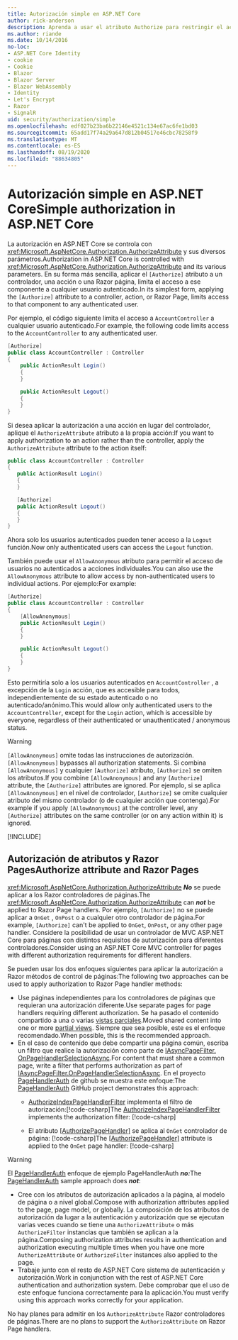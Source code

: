 ```yaml
---
title: Autorización simple en ASP.NET Core
author: rick-anderson
description: Aprenda a usar el atributo Authorize para restringir el acceso a ASP.NET Core controladores y acciones.
ms.author: riande
ms.date: 10/14/2016
no-loc:
- ASP.NET Core Identity
- cookie
- Cookie
- Blazor
- Blazor Server
- Blazor WebAssembly
- Identity
- Let's Encrypt
- Razor
- SignalR
uid: security/authorization/simple
ms.openlocfilehash: edf027b23ba6b22146e4521c134e67ac6fe1bd03
ms.sourcegitcommit: 65add17f74a29a647d812b04517e46cbc78258f9
ms.translationtype: MT
ms.contentlocale: es-ES
ms.lasthandoff: 08/19/2020
ms.locfileid: "88634805"
---
```

# <a name="simple-authorization-in-aspnet-core"></a><span data-ttu-id="f5848-103">Autorización simple en ASP.NET Core</span><span class="sxs-lookup"><span data-stu-id="f5848-103">Simple authorization in ASP.NET Core</span></span>

<a name="security-authorization-simple"></a>

<span data-ttu-id="f5848-104">La autorización en ASP.NET Core se controla con <xref:Microsoft.AspNetCore.Authorization.AuthorizeAttribute> y sus diversos parámetros.</span><span class="sxs-lookup"><span data-stu-id="f5848-104">Authorization in ASP.NET Core is controlled with <xref:Microsoft.AspNetCore.Authorization.AuthorizeAttribute> and its various parameters.</span></span> <span data-ttu-id="f5848-105">En su forma más sencilla, aplicar el `[Authorize]` atributo a un controlador, una acción o una Razor página, limita el acceso a ese componente a cualquier usuario autenticado.</span><span class="sxs-lookup"><span data-stu-id="f5848-105">In its simplest form, applying the `[Authorize]` attribute to a controller, action, or Razor Page, limits access to that component to any authenticated user.</span></span>

<span data-ttu-id="f5848-106">Por ejemplo, el código siguiente limita el acceso a `AccountController` a cualquier usuario autenticado.</span><span class="sxs-lookup"><span data-stu-id="f5848-106">For example, the following code limits access to the `AccountController` to any authenticated user.</span></span>

```csharp
[Authorize]
public class AccountController : Controller
{
    public ActionResult Login()
    {
    }

    public ActionResult Logout()
    {
    }
}
```

<span data-ttu-id="f5848-107">Si desea aplicar la autorización a una acción en lugar del controlador, aplique el `AuthorizeAttribute` atributo a la propia acción:</span><span class="sxs-lookup"><span data-stu-id="f5848-107">If you want to apply authorization to an action rather than the controller, apply the `AuthorizeAttribute` attribute to the action itself:</span></span>

```csharp
public class AccountController : Controller
{
   public ActionResult Login()
   {
   }

   [Authorize]
   public ActionResult Logout()
   {
   }
}
```

<span data-ttu-id="f5848-108">Ahora solo los usuarios autenticados pueden tener acceso a la `Logout` función.</span><span class="sxs-lookup"><span data-stu-id="f5848-108">Now only authenticated users can access the `Logout` function.</span></span>

<span data-ttu-id="f5848-109">También puede usar el `AllowAnonymous` atributo para permitir el acceso de usuarios no autenticados a acciones individuales.</span><span class="sxs-lookup"><span data-stu-id="f5848-109">You can also use the `AllowAnonymous` attribute to allow access by non-authenticated users to individual actions.</span></span> <span data-ttu-id="f5848-110">Por ejemplo:</span><span class="sxs-lookup"><span data-stu-id="f5848-110">For example:</span></span>

```csharp
[Authorize]
public class AccountController : Controller
{
    [AllowAnonymous]
    public ActionResult Login()
    {
    }

    public ActionResult Logout()
    {
    }
}
```

<span data-ttu-id="f5848-111">Esto permitiría solo a los usuarios autenticados en `AccountController` , a excepción de la `Login` acción, que es accesible para todos, independientemente de su estado autenticado o no autenticado/anónimo.</span><span class="sxs-lookup"><span data-stu-id="f5848-111">This would allow only authenticated users to the `AccountController`, except for the `Login` action, which is accessible by everyone, regardless of their authenticated or unauthenticated / anonymous status.</span></span>

> [!WARNING]
> <span data-ttu-id="f5848-112">`[AllowAnonymous]` omite todas las instrucciones de autorización.</span><span class="sxs-lookup"><span data-stu-id="f5848-112">`[AllowAnonymous]` bypasses all authorization statements.</span></span> <span data-ttu-id="f5848-113">Si combina `[AllowAnonymous]` y cualquier `[Authorize]` atributo, `[Authorize]` se omiten los atributos.</span><span class="sxs-lookup"><span data-stu-id="f5848-113">If you combine `[AllowAnonymous]` and any `[Authorize]` attribute, the `[Authorize]` attributes are ignored.</span></span> <span data-ttu-id="f5848-114">Por ejemplo, si se aplica `[AllowAnonymous]` en el nivel de controlador, `[Authorize]` se omite cualquier atributo del mismo controlador (o de cualquier acción que contenga).</span><span class="sxs-lookup"><span data-stu-id="f5848-114">For example if you apply `[AllowAnonymous]` at the controller level, any `[Authorize]` attributes on the same controller (or on any action within it) is ignored.</span></span>

[!INCLUDE[](~/includes/requireAuth.md)]

<a name="aarp"></a>

## <a name="authorize-attribute-and-no-locrazor-pages"></a><span data-ttu-id="f5848-115">Autorización de atributos y Razor Pages</span><span class="sxs-lookup"><span data-stu-id="f5848-115">Authorize attribute and Razor Pages</span></span>

<span data-ttu-id="f5848-116"><xref:Microsoft.AspNetCore.Authorization.AuthorizeAttribute> ***No*** se puede aplicar a los Razor controladores de páginas.</span><span class="sxs-lookup"><span data-stu-id="f5848-116">The <xref:Microsoft.AspNetCore.Authorization.AuthorizeAttribute> can ***not*** be applied to Razor Page handlers.</span></span> <span data-ttu-id="f5848-117">Por ejemplo, `[Authorize]` no se puede aplicar a `OnGet` , `OnPost` o a cualquier otro controlador de página.</span><span class="sxs-lookup"><span data-stu-id="f5848-117">For example, `[Authorize]` can't be applied to `OnGet`, `OnPost`, or any other page handler.</span></span> <span data-ttu-id="f5848-118">Considere la posibilidad de usar un controlador de MVC ASP.NET Core para páginas con distintos requisitos de autorización para diferentes controladores.</span><span class="sxs-lookup"><span data-stu-id="f5848-118">Consider using an ASP.NET Core MVC controller for pages with different authorization requirements for different handlers.</span></span>

<span data-ttu-id="f5848-119">Se pueden usar los dos enfoques siguientes para aplicar la autorización a Razor métodos de control de páginas:</span><span class="sxs-lookup"><span data-stu-id="f5848-119">The following two approaches can be used to apply authorization to Razor Page handler methods:</span></span>

* <span data-ttu-id="f5848-120">Use páginas independientes para los controladores de páginas que requieran una autorización diferente.</span><span class="sxs-lookup"><span data-stu-id="f5848-120">Use separate pages for page handlers requiring different authorization.</span></span> <span data-ttu-id="f5848-121">Se ha pasado el contenido compartido a una o varias [vistas parciales](xref:mvc/views/partial).</span><span class="sxs-lookup"><span data-stu-id="f5848-121">Moved shared content into one or more [partial views](xref:mvc/views/partial).</span></span> <span data-ttu-id="f5848-122">Siempre que sea posible, este es el enfoque recomendado.</span><span class="sxs-lookup"><span data-stu-id="f5848-122">When possible, this is the recommended approach.</span></span>
* <span data-ttu-id="f5848-123">En el caso de contenido que debe compartir una página común, escriba un filtro que realice la autorización como parte de [IAsyncPageFilter. OnPageHandlerSelectionAsync](xref:Microsoft.AspNetCore.Mvc.Filters.IAsyncPageFilter.OnPageHandlerSelectionAsync%2A).</span><span class="sxs-lookup"><span data-stu-id="f5848-123">For content that must share a common page, write a filter that performs authorization as part of [IAsyncPageFilter.OnPageHandlerSelectionAsync](xref:Microsoft.AspNetCore.Mvc.Filters.IAsyncPageFilter.OnPageHandlerSelectionAsync%2A).</span></span> <span data-ttu-id="f5848-124">En el proyecto [PageHandlerAuth](https://github.com/dotnet/AspNetCore.Docs/tree/master/aspnetcore/security/authorization/simple/samples/3.1/PageHandlerAuth) de github se muestra este enfoque:</span><span class="sxs-lookup"><span data-stu-id="f5848-124">The [PageHandlerAuth](https://github.com/dotnet/AspNetCore.Docs/tree/master/aspnetcore/security/authorization/simple/samples/3.1/PageHandlerAuth) GitHub project demonstrates this approach:</span></span>
  * <span data-ttu-id="f5848-125">[AuthorizeIndexPageHandlerFilter](https://github.com/dotnet/AspNetCore.Docs/blob/master/aspnetcore/security/authorization/simple/samples/3.1/PageHandlerAuth/AuthorizeIndexPageHandlerFilter.cs) implementa el filtro de autorización:[!code-csharp[](~/security/authorization/simple/samples/3.1/PageHandlerAuth/Pages/Index.cshtml.cs?name=snippet)]</span><span class="sxs-lookup"><span data-stu-id="f5848-125">The [AuthorizeIndexPageHandlerFilter](https://github.com/dotnet/AspNetCore.Docs/blob/master/aspnetcore/security/authorization/simple/samples/3.1/PageHandlerAuth/AuthorizeIndexPageHandlerFilter.cs) implements the authorization filter: [!code-csharp[](~/security/authorization/simple/samples/3.1/PageHandlerAuth/Pages/Index.cshtml.cs?name=snippet)]</span></span>

  * <span data-ttu-id="f5848-126">El atributo [[AuthorizePageHandler]](https://github.com/dotnet/AspNetCore.Docs/tree/master/aspnetcore/security/authorization/simple/samples/3.1/PageHandlerAuth/Pages/Index.cshtml.cs#L16) se aplica al `OnGet` controlador de página: [!code-csharp[](~/security/authorization/simple/samples/3.1/PageHandlerAuth/AuthorizeIndexPageHandlerFilter.cs?name=snippet)]</span><span class="sxs-lookup"><span data-stu-id="f5848-126">The [[AuthorizePageHandler]](https://github.com/dotnet/AspNetCore.Docs/tree/master/aspnetcore/security/authorization/simple/samples/3.1/PageHandlerAuth/Pages/Index.cshtml.cs#L16) attribute is applied to the `OnGet` page handler: [!code-csharp[](~/security/authorization/simple/samples/3.1/PageHandlerAuth/AuthorizeIndexPageHandlerFilter.cs?name=snippet)]</span></span>

> [!WARNING]
> <span data-ttu-id="f5848-127">El [PageHandlerAuth](https://github.com/pranavkm/PageHandlerAuth) enfoque de ejemplo PageHandlerAuth ***no:***</span><span class="sxs-lookup"><span data-stu-id="f5848-127">The [PageHandlerAuth](https://github.com/pranavkm/PageHandlerAuth) sample approach does ***not***:</span></span>
> * <span data-ttu-id="f5848-128">Cree con los atributos de autorización aplicados a la página, al modelo de página o a nivel global.</span><span class="sxs-lookup"><span data-stu-id="f5848-128">Compose with authorization attributes applied to the page, page model, or globally.</span></span> <span data-ttu-id="f5848-129">La composición de los atributos de autorización da lugar a la autenticación y autorización que se ejecutan varias veces cuando se tiene una `AuthorizeAttribute` o más `AuthorizeFilter` instancias que también se aplican a la página.</span><span class="sxs-lookup"><span data-stu-id="f5848-129">Composing authorization attributes results in authentication and authorization executing multiple times when you have one more `AuthorizeAttribute` or `AuthorizeFilter` instances also applied to the page.</span></span>
> * <span data-ttu-id="f5848-130">Trabaje junto con el resto de ASP.NET Core sistema de autenticación y autorización.</span><span class="sxs-lookup"><span data-stu-id="f5848-130">Work in conjunction with the rest of ASP.NET Core authentication and authorization system.</span></span> <span data-ttu-id="f5848-131">Debe comprobar que el uso de este enfoque funciona correctamente para la aplicación.</span><span class="sxs-lookup"><span data-stu-id="f5848-131">You must verify using this approach works correctly for your application.</span></span>

<span data-ttu-id="f5848-132">No hay planes para admitir en los `AuthorizeAttribute` Razor controladores de páginas.</span><span class="sxs-lookup"><span data-stu-id="f5848-132">There are no plans to support the `AuthorizeAttribute` on Razor Page handlers.</span></span> 
